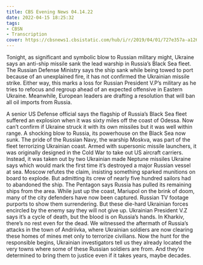 ```yaml
---
title: CBS Evening News 04.14.22
date: 2022-04-15 18:25:32
tags:
- CBSN
- Transcription
cover: https://cbsnews1.cbsistatic.com/hub/i/r/2019/04/01/727e357a-a126-4138-a2c5-4d3222669d57/thumbnail/640x360/3ff2761028dc5c65cc4f07acd54bcd5c/cbsn2-logo-1920x1080.jpg
---
```

Tonight, as significant and symbolic blow to Russian military might, Ukraine says an anti-ship missile sank the lead warship in Russia’s Black Sea fleet. The Russian Defense Ministry says the ship sank while being towed to port because of an unexplained fire, it has not confirmed the Ukrainian missile strike. Either way, this marks a loss for Russian President V.P’s military as he tries to refocus and regroup ahead of an expected offensive in Eastern Ukraine. Meanwhile, European leaders are drafting a resolution that will ban all oil imports from Russia.

A senior US Defense official says the flagship of Russia’s Black Sea fleet suffered an explosion when it was sixty miles off the coast of Odessa. Now can’t confirm if Ukraine struck it with its own missiles but it was well within range. A shocking blow to Russia, its powerhouse on the Black Sea now sunk. The pride of the Russian Navy, the warship Moskva, was part of the fleet terrorizing Ukrainian coast. Armed with supersonic missile launchers, it was originally designed in the Cold War to take out US aircraft carriers. Instead, it was taken out by two Ukrainian made Neptune missiles Ukraine says which would mark the first time it’s destroyed a major Russian vessel at sea. Moscow refutes the claim, insisting something sparked munitions on board to explode. But admitting its crew of nearly five hundred sailors had to abandoned the ship. The Pentagon says Russia has pulled its remaining ships from the area. While just up the coast, Mariupol on the brink of doom, many of the city defenders have now been captured. Russian TV footage purports to show them surrendering. But these die-hard Ukrainian forces encircled by the enemy say they will not give up. Ukrainian President V.Z says it’s a cycle of death, but the blood is on Russia’s hands. In Kharkiv, there’s no rest even for the dead. We witnessed the aftermath of Russia’s attacks in the town of Andriivka, where Ukrainian soldiers are now clearing these homes of mines met only to terrorize civilians. Now the hunt for the responsible begins, Ukrainian investigators tell us they already located the very towns where some of these Russian soldiers are from. And they’re determined to bring them to justice even if it takes years, maybe decades. 

